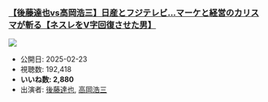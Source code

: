 ### [【後藤達也vs高岡浩三】日産とフジテレビ...マーケと経営のカリスマが斬る【ネスレをV字回復させた男】](https://www.youtube.com/watch?v=iVnmFY4R5Zg)
[![](https://img.youtube.com/vi/iVnmFY4R5Zg/sddefault.jpg)](https://www.youtube.com/watch?v=iVnmFY4R5Zg)
-   公開日: 2025-02-23
-   視聴数: 192,418
-   **いいね数: 2,880**
-   出演者: [後藤達也](/rehacq_fan/people/後藤達也 "wikilink"), [高岡浩三](/rehacq_fan/people/高岡浩三 "wikilink")
